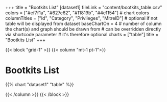 +++
title = "Bootkits List"
[dataset1]
  fileLink = "content/bootkits_table.csv"
  colors = ["#ef7f1a", "#627c62", "#11819b", "#4e1154"] # chart colors
  columnTitles = ["Id", "Category", "Privileges", "MitreID"] # optional if not table will be displayed from dataset
  baseChartOn = 4 # number of column the chart(s) and graph should be drawn from # can be overridden directly via shortcode parameter # it's therefore optional
  charts = ["table"]
  title = "Bootkits List"
+++

{{< block "grid-1" >}}
{{< column "mt-1 pt-1">}}
# Bootkits List

{{% chart "dataset1" "table" %}}

{{< /column >}}
{{< /block >}}

